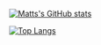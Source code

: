 [![Matts's GitHub stats](https://github-readme-stats.vercel.app/api?username=matt54633&count_private=true&show_icons=true&bg_color=62c7fe)](https://github.com/matt54633/github-readme-stats)

[![Top Langs](https://github-readme-stats.vercel.app/api/top-langs/?username=matt54633&bg_color=fead62)](https://github.com/matt54633/github-readme-stats)
